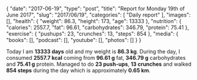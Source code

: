 {
    "date": "2017-06-19",
    "type": "post",
    "title": "Report for Monday 19th of June 2017",
    "slug": "2017\/06\/19",
    "categories": [
        "Daily report"
    ],
    "images": [],
    "health": {
        "weight": 86.3,
        "height": 173,
        "age": 13333
    },
    "nutrition": {
        "calories": 2557.7,
        "fat": 96.61,
        "carbohydrates": 346.79,
        "protein": 75.41
    },
    "exercise": {
        "pushups": 23,
        "crunches": 13,
        "steps": 854
    },
    "media": {
        "books": [],
        "podcast": [],
        "youtube": [],
        "photos": []
    }
}

Today I am <strong>13333 days</strong> old and my weight is <strong>86.3 kg</strong>. During the day, I consumed <strong>2557.7 kcal</strong> coming from <strong>96.61 g</strong> fat, <strong>346.79 g</strong> carbohydrates and <strong>75.41 g</strong> protein. Managed to do <strong>23 push-ups</strong>, <strong>13 crunches</strong> and walked <strong>854 steps</strong> during the day which is approximately <strong>0.65 km</strong>.